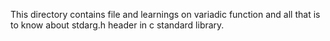 This directory contains file and learnings on variadic function and all that is to know about
stdarg.h header in c standard library.
